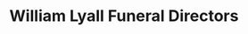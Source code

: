 ---
title: "William Lyall Funeral Directors"
url: /kirriemuir/william-lyall-funeral-directors/
shop: funeral directors
---